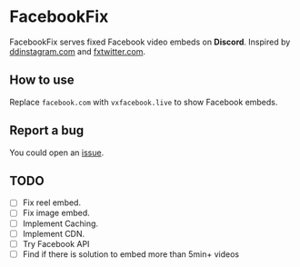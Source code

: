 # FacebookFix

FacebookFix serves fixed Facebook video embeds on **Discord**. Inspired by [ddinstagram.com](https://github.com/Wikidepia/InstaFix) and [fxtwitter.com](https://github.com/robinuniverse/TwitFix).

## How to use

Replace `facebook.com` with `vxfacebook.live` to show Facebook embeds.

## Report a bug

You could open an [issue](https://github.com/AliZad64/FacebookFix/issues).

## TODO

- [ ] Fix reel embed.
- [ ] Fix image embed.
- [ ] Implement Caching.
- [ ] Implement CDN.
- [ ] Try Facebook API
- [ ] Find if there is solution to embed more than 5min+ videos
